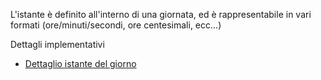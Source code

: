 L'istante è definito all'interno di una giornata, ed è rappresentabile in vari formati (ore/minuti/secondi, ore centesimali, ecc...)

Dettagli implementativi
- [Dettaglio istante del giorno](Sorgenti/MB/DOC_OGG/OG_I1_D)
